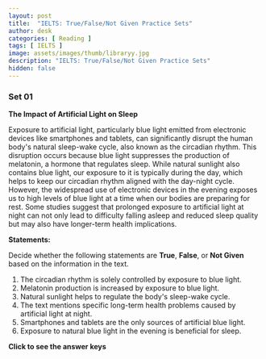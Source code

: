 ```yaml
---
layout: post
title:  "IELTS: True/False/Not Given Practice Sets"
author: desk
categories: [ Reading ]
tags: [ IELTS ]
image: assets/images/thumb/libraryy.jpg
description: "IELTS: True/False/Not Given Practice Sets"
hidden: false
---
```


### Set 01

**The Impact of Artificial Light on Sleep**

Exposure to artificial light, particularly blue light emitted from electronic devices like smartphones and tablets, can significantly disrupt the human body's natural sleep-wake cycle, also known as the circadian rhythm. This disruption occurs because blue light suppresses the production of melatonin, a hormone that regulates sleep. While natural sunlight also contains blue light, our exposure to it is typically during the day, which helps to keep our circadian rhythm aligned with the day-night cycle. However, the widespread use of electronic devices in the evening exposes us to high levels of blue light at a time when our bodies are preparing for rest. Some studies suggest that prolonged exposure to artificial light at night can not only lead to difficulty falling asleep and reduced sleep quality but may also have longer-term health implications.

**Statements:**

Decide whether the following statements are **True**, **False**, or **Not Given** based on the information in the text.

1.  The circadian rhythm is solely controlled by exposure to blue light.
2.  Melatonin production is increased by exposure to blue light.
3.  Natural sunlight helps to regulate the body's sleep-wake cycle.
4.  The text mentions specific long-term health problems caused by artificial light at night.
5.  Smartphones and tablets are the only sources of artificial blue light.
6.  Exposure to natural blue light in the evening is beneficial for sleep.

<div onclick="klikaj('tfng1')"><span><b>Click to see the answer keys</b></span></div>
<div id="tfng1" style="visibility: hidden">
<b>1F 2F 3T 4F 5F 6NG</b>
</div>
<script>
function klikaj(i) {
    document.getElementById(i).style.visibility='visible';
}
</script>
